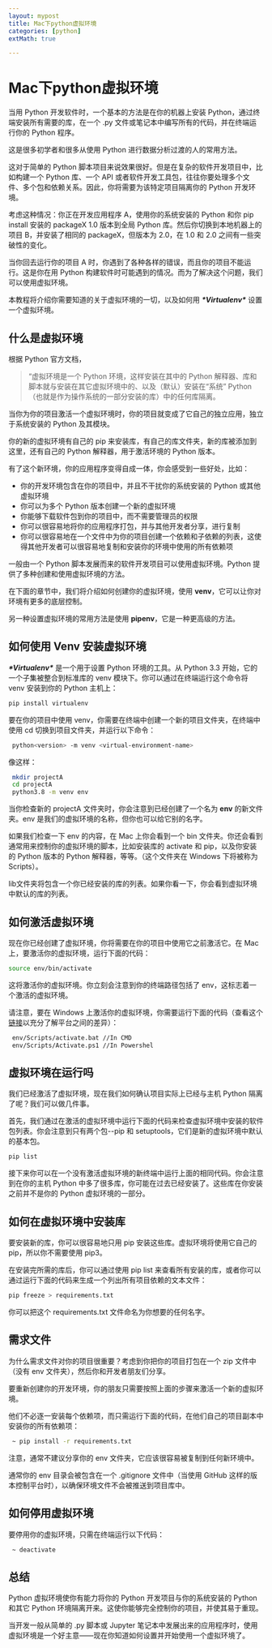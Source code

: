```yaml
---
layout: mypost
title: Mac下python虚拟环境
categories: [python]
extMath: true

---
```


# Mac下python虚拟环境

当用 Python 开发软件时，一个基本的方法是在你的机器上安装 Python，通过终端安装所有需要的库，在一个 .py 文件或笔记本中编写所有的代码，并在终端运行你的 Python 程序。

这是很多初学者和很多从使用 Python 进行数据分析过渡的人的常用方法。

这对于简单的 Python 脚本项目来说效果很好。但是在复杂的软件开发项目中，比如构建一个 Python 库、一个 API 或者软件开发工具包，往往你要处理多个文件、多个包和依赖关系。因此，你将需要为该特定项目隔离你的 Python 开发环境。

考虑这种情况：你正在开发应用程序 A，使用你的系统安装的 Python 和你 pip install 安装的 packageX 1.0 版本到全局 Python 库。然后你切换到本地机器上的项目 B，并安装了相同的 packageX，但版本为 2.0，在 1.0 和 2.0 之间有一些突破性的变化。

当你回去运行你的项目 A 时，你遇到了各种各样的错误，而且你的项目不能运行。这是你在用 Python 构建软件时可能遇到的情况。而为了解决这个问题，我们可以使用虚拟环境。

本教程将介绍你需要知道的关于虚拟环境的一切，以及如何用 ***\*Virtualenv\**** 设置一个虚拟环境。

## 什么是虚拟环境

根据 Python 官方文档，

> “虚拟环境是一个 Python 环境，这样安装在其中的 Python 解释器、库和脚本就与安装在其它虚拟环境中的、以及（默认）安装在“系统” Python（也就是作为操作系统的一部分安装的库）中的任何库隔离。

当你为你的项目激活一个虚拟环境时，你的项目就变成了它自己的独立应用，独立于系统安装的 Python 及其模块。

你的新的虚拟环境有自己的 pip 来安装库，有自己的库文件夹，新的库被添加到这里，还有自己的 Python 解释器，用于激活环境的 Python 版本。

有了这个新环境，你的应用程序变得自成一体，你会感受到一些好处，比如：

- 你的开发环境包含在你的项目中，并且不干扰你的系统安装的 Python 或其他虚拟环境
- 你可以为多个 Python 版本创建一个新的虚拟环境
- 你能够下载软件包到你的项目中，而不需要管理员的权限
- 你可以很容易地将你的应用程序打包，并与其他开发者分享，进行复制
- 你可以很容易地在一个文件中为你的项目创建一个依赖和子依赖的列表，这使得其他开发者可以很容易地复制和安装你的环境中使用的所有依赖项

一般由一个 Python 脚本发展而来的软件开发项目可以使用虚拟环境。Python 提供了多种创建和使用虚拟环境的方法。

在下面的章节中，我们将介绍如何创建你的虚拟环境，使用 **venv**，它可以让你对环境有更多的底层控制。

另一种设置虚拟环境的常用方法是使用 **pipenv**，它是一种更高级的方法。

## **如何使用 Venv 安装虚拟环境**

***\*Virtualenv\**** 是一个用于设置 Python 环境的工具。从 Python 3.3 开始，它的一个子集被整合到标准库的 venv 模块下。你可以通过在终端运行这个命令将 venv 安装到你的 Python 主机上：

```bash
pip install virtualenv
```

要在你的项目中使用 venv，你需要在终端中创建一个新的项目文件夹，在终端中使用 cd 切换到项目文件夹，并运行以下命令：

```bash
 python<version> -m venv <virtual-environment-name>
```

像这样：

```bash
 mkdir projectA
 cd projectA
 python3.8 -m venv env
```

当你检查新的 projectA 文件夹时，你会注意到已经创建了一个名为 **env** 的新文件夹。env 是我们的虚拟环境的名称，但你也可以给它别的名字。

如果我们检查一下 env 的内容，在 Mac 上你会看到一个 bin 文件夹。你还会看到通常用来控制你的虚拟环境的脚本，比如安装库的 activate 和 pip，以及你安装的 Python 版本的 Python 解释器，等等。（这个文件夹在 Windows 下将被称为 Scripts）。

lib文件夹将包含一个你已经安装的库的列表。如果你看一下，你会看到虚拟环境中默认的库的列表。

## 如何激活虚拟环境

现在你已经创建了虚拟环境，你将需要在你的项目中使用它之前激活它。在 Mac 上，要激活你的虚拟环境，运行下面的代码：

```bash
source env/bin/activate
```

这将激活你的虚拟环境。你立刻会注意到你的终端路径包括了 env，这标志着一个激活的虚拟环境。

请注意，要在 Windows 上激活你的虚拟环境，你需要运行下面的代码（查看这个[链接](https://docs.python.org/3/library/venv.html)以充分了解平台之间的差异）：

```bash
 env/Scripts/activate.bat //In CMD
 env/Scripts/Activate.ps1 //In Powershel
```

## 虚拟环境在运行吗

我们已经激活了虚拟环境，现在我们如何确认项目实际上已经与主机 Python 隔离了呢？我们可以做几件事。

首先，我们通过在激活的虚拟环境中运行下面的代码来检查虚拟环境中安装的软件包列表。你会注意到只有两个包--pip 和 setuptools，它们是新的虚拟环境中默认的基本包。

```bash
pip list
```

接下来你可以在一个没有激活虚拟环境的新终端中运行上面的相同代码。你会注意到在你的主机 Python 中多了很多库，你可能在过去已经安装了。这些库在你安装之前并不是你的 Python 虚拟环境的一部分。

## 如何在虚拟环境中安装库

要安装新的库，你可以很容易地只用 pip 安装这些库。虚拟环境将使用它自己的 pip，所以你不需要使用 pip3。

在安装完所需的库后，你可以通过使用 pip list 来查看所有安装的库，或者你可以通过运行下面的代码来生成一个列出所有项目依赖的文本文件：

```bash
pip freeze > requirements.txt
```

你可以把这个 requirements.txt 文件命名为你想要的任何名字。

## 需求文件

为什么需求文件对你的项目很重要？考虑到你把你的项目打包在一个 zip 文件中（没有 env 文件夹），然后你和开发者朋友们分享。

要重新创建你的开发环境，你的朋友只需要按照上面的步骤来激活一个新的虚拟环境。

他们不必逐一安装每个依赖项，而只需运行下面的代码，在他们自己的项目副本中安装你的所有依赖项：

```bash
 ~ pip install -r requirements.txt
```

注意，通常不建议分享你的 env 文件夹，它应该很容易被复制到任何新环境中。

通常你的 env 目录会被包含在一个 .gitignore 文件中（当使用 GitHub 这样的版本控制平台时），以确保环境文件不会被推送到项目库中。

## 如何停用虚拟环境

要停用你的虚拟环境，只需在终端运行以下代码：

```bash
 ~ deactivate
```

## 总结

Python 虚拟环境使你有能力将你的 Python 开发项目与你的系统安装的 Python 和其它 Python 环境隔离开来。这使你能够完全控制你的项目，并使其易于重现。

当开发一般从简单的 .py 脚本或 Jupyter 笔记本中发展出来的应用程序时，使用虚拟环境是一个好主意——现在你知道如何设置并开始使用一个虚拟环境了。